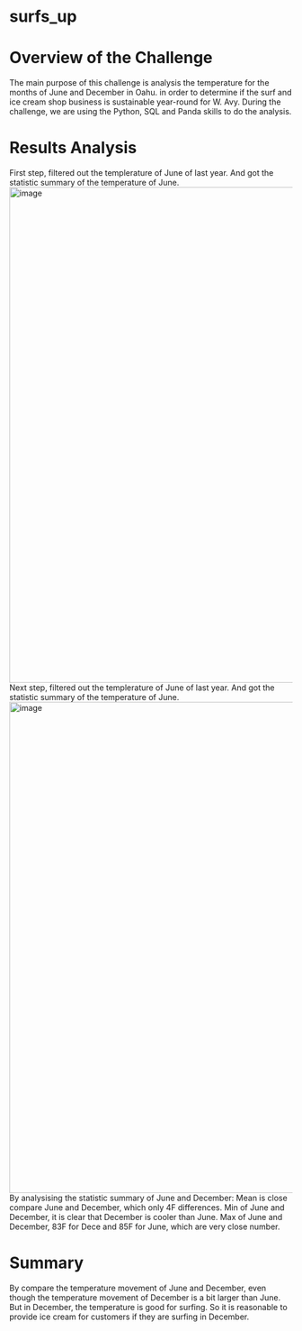# surfs_up
# Overview of the Challenge

The main purpose of this challenge is analysis the temperature for the months of June and December in Oahu. in order to determine if the surf and ice cream shop business is sustainable year-round for W. Avy. During the challenge, we are using the Python, SQL and Panda skills to do the analysis.

# Results Analysis

First step, filtered out the templerature of June of last year. And got the statistic summary of the temperature of June. 
<img width="880" alt="image" src="https://user-images.githubusercontent.com/6320035/167318850-a4f9d93f-9472-4ddd-8d6b-0364db1bdcae.png">
Next step, filtered out the templerature of June of last year. And got the statistic summary of the temperature of June. 
<img width="872" alt="image" src="https://user-images.githubusercontent.com/6320035/167318923-43f992a1-36f2-4189-8b6b-496e9d4e6a8d.png">
By analysising the statistic summary of June and December:
Mean is close compare June and December, which only 4F differences.
Min of June and December, it is clear that December is cooler than June.
Max of June and December, 83F for Dece and 85F for June, which are very close number. 

# Summary
By compare the temperature movement of June and December, even though the temperature movement of December is a bit larger than June. But in December, the temperature is good for surfing. So it is reasonable to provide ice cream for customers if they are surfing in December. 

